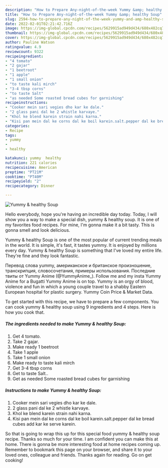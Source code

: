 ```yaml
---
description: "How to Prepare Any-night-of-the-week Yummy &amp; healthy Soup"
title: "How to Prepare Any-night-of-the-week Yummy &amp; healthy Soup"
slug: 2594-how-to-prepare-any-night-of-the-week-yummy-and-amp-healthy-soup
date: 2022-02-01T02:21:42.716Z
image: https://img-global.cpcdn.com/recipes/5629915ad949d434/680x482cq70/yummy-healthy-soup-recipe-main-photo.jpg
thumbnail: https://img-global.cpcdn.com/recipes/5629915ad949d434/680x482cq70/yummy-healthy-soup-recipe-main-photo.jpg
cover: https://img-global.cpcdn.com/recipes/5629915ad949d434/680x482cq70/yummy-healthy-soup-recipe-main-photo.jpg
author: Pauline Watson
ratingvalue: 4.9
reviewcount: 9322
recipeingredient:
- "4 tomato"
- "2 gajar"
- "1 beetroot"
- "1 apple"
- "1 small onion"
- "to taste kali mirch"
- "3-4 tbsp corns"
- "to taste Salt"
- "as needed Some roasted bread cubes for garnishing"
recipeinstructions:
- "Cooker mein sari vegies dho kar ke dale."
- "2 glass pani dal ke 2 whistle karvaye."
- "Khol ke blend karein strain nahi karna."
- "Kisi pan mein dal ke corns dal ke boil karein.salt.pepper dal ke bread cubes add kar ke serve karein."
categories:
- Recipe
tags:
- yummy
- 
- healthy

katakunci: yummy  healthy 
nutrition: 221 calories
recipecuisine: American
preptime: "PT21M"
cooktime: "PT40M"
recipeyield: "2"
recipecategory: Dinner

---
```



![Yummy & healthy Soup](https://img-global.cpcdn.com/recipes/5629915ad949d434/680x482cq70/yummy-healthy-soup-recipe-main-photo.jpg)

Hello everybody, hope you're having an incredible day today. Today, I will show you a way to make a special dish, yummy & healthy soup. It is one of my favorites food recipes. For mine, I'm gonna make it a bit tasty. This is gonna smell and look delicious.

Yummy & healthy Soup is one of the most popular of current trending meals in the world. It is simple, it's fast, it tastes yummy. It is enjoyed by millions every day. Yummy & healthy Soup is something that I've loved my entire life. They're fine and they look fantastic.

Перевод слова yummy, американское и британское произношение, транскрипция, словосочетания, примеры использования. Последние твиты от Yummy Anime (@YummyAnime_). Follow me and my insta Yummy Anime for a Bugatti Yummy Anime is on top. Yummy is an orgy of blood, violence and fun in which a young couple travel to a shabby Eastern European hospital for plastic surgery. Yummy Coin Price & Market Data.


To get started with this recipe, we have to prepare a few components. You can cook yummy & healthy soup using 9 ingredients and 4 steps. Here is how you cook that.

<!--inarticleads1-->

##### The ingredients needed to make Yummy & healthy Soup:

1. Get 4 tomato.
1. Take 2 gajar.
1. Make ready 1 beetroot
1. Take 1 apple
1. Take 1 small onion
1. Make ready to taste kali mirch
1. Get 3-4 tbsp corns
1. Get to taste Salt..
1. Get as needed Some roasted bread cubes for garnishing




<!--inarticleads2-->

##### Instructions to make Yummy & healthy Soup:

1. Cooker mein sari vegies dho kar ke dale.
1. 2 glass pani dal ke 2 whistle karvaye.
1. Khol ke blend karein strain nahi karna.
1. Kisi pan mein dal ke corns dal ke boil karein.salt.pepper dal ke bread cubes add kar ke serve karein.




So that is going to wrap this up for this special food yummy & healthy soup recipe. Thanks so much for your time. I am confident you can make this at home. There is gonna be more interesting food at home recipes coming up. Remember to bookmark this page on your browser, and share it to your loved ones, colleague and friends. Thanks again for reading. Go on get cooking!
